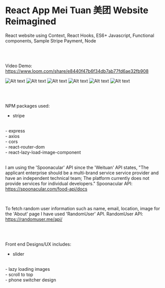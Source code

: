 # React App Mei Tuan 美团 Website Reimagined

React website using Context, React Hooks, ES6+ Javascript, Functional components, Sample Stripe Payment, Node

<br/>
<br/>

Video Demo: https://www.loom.com/share/e8440f47b6f34db7ab77fd6ae32fb908

![Alt text](./src/Res/Images/sampleScreenshot1?raw=true "SampleScreenshot1")
![Alt text](./src/Res/Images/sampleScreenshot2?raw=true "SampleScreenshot2")
![Alt text](./src/Res/Images/sampleScreenshot3?raw=true "SampleScreenshot3")
![Alt text](./src/Res/Images/sampleScreenshot4?raw=true "SampleScreenshot4")
![Alt text](./src/Res/Images/sampleScreenshot5?raw=true "SampleScreenshot5")
![Alt text](./src/Res/Images/sampleScreenshot6?raw=true "SampleScreenshot6")

<br/>
<br/>

NPM packages used: 
<br/> 
- stripe 
<br/> 
- express
<br/> 
- axios 
<br/>
- cors
<br/>
- react-router-dom
<br/>
- react-lazy-load-image-component

<br/>
<br/>

I am using the 'Spoonacular' API since the 'Weituan' API states, "The applicant enterprise should be a multi-brand service service provider and have an independent technical team; The platform currently does not provide services for individual developers."
Spoonacular API: https://spoonacular.com/food-api/docs

<br/>

To fetch random user information such as name, email, location, image for the 'About' page I have used 'RandomUser' API.
RandomUser API: https://randomuser.me/api/

<br/>
<br/>

Front end Designs/UX includes: 
<br/>
- slider
<br/>
- lazy loading images
<br/>
- scroll to top
<br/>
- phone switcher design